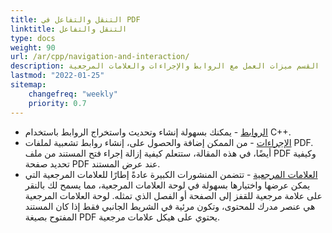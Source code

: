 ```yaml
---
title: التنقل والتفاعل في PDF 
linktitle: التنقل والتفاعل
type: docs
weight: 90
url: /ar/cpp/navigation-and-interaction/
description: يصف هذا القسم ميزات العمل مع الروابط والإجراءات والعلامات المرجعية.
lastmod: "2022-01-25"
sitemap:
    changefreq: "weekly"
    priority: 0.7
---
```


- [الروابط](/pdf/ar/cpp/links/) - يمكنك بسهولة إنشاء وتحديث واستخراج الروابط باستخدام C++.
- [الإجراءات](/pdf/ar/cpp/actions/) - من الممكن إضافة والحصول على، إنشاء روابط تشعبية لملفات PDF. أيضًا، في هذه المقالة، ستتعلم كيفية إزالة إجراء فتح المستند من ملف PDF وكيفية تحديد صفحة PDF عند عرض المستند.
- [العلامات المرجعية](/pdf/ar/cpp/bookmarks/) - تتضمن المنشورات الكبيرة عادةً إطارًا للعلامات المرجعية التي يمكن عرضها واختيارها بسهولة في لوحة العلامات المرجعية، مما يسمح لك بالنقر على علامة مرجعية للقفز إلى الصفحة أو الفصل الذي تمثله. لوحة العلامات المرجعية هي عنصر مدرك للمحتوى، وتكون مرئية في الشريط الجانبي فقط إذا كان المستند المفتوح بصيغة PDF يحتوي على هيكل علامات مرجعية.